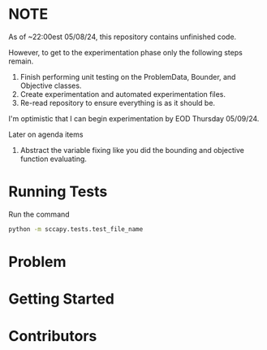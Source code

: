 # NOTE

As of ~22:00est 05/08/24, this repository contains unfinished code. 

However, to get to the experimentation phase only the following steps remain.

1. Finish performing unit testing on the ProblemData, Bounder, and Objective classes.
2. Create experimentation and automated experimentation files.
3. Re-read repository to ensure everything is as it should be.

I'm optimistic that I can begin experimentation by EOD Thursday 05/09/24.

Later on agenda items
1. Abstract the variable fixing like you did the bounding and objective function evaluating.

# Running Tests

Run the command

```bash
python -m sccapy.tests.test_file_name
```

# Problem

# Getting Started

# Contributors

